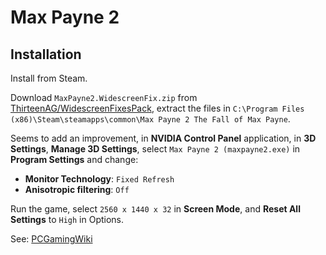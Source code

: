 # Max Payne 2

## Installation

Install from Steam.

Download `MaxPayne2.WidescreenFix.zip` from [ThirteenAG/WidescreenFixesPack](https://github.com/ThirteenAG/WidescreenFixesPack/releases/tag/mp2), extract the files in `C:\Program Files (x86)\Steam\steamapps\common\Max Payne 2 The Fall of Max Payne`.

Seems to add an improvement, in **NVIDIA Control Panel** application, in **3D Settings**, **Manage 3D Settings**, select `Max Payne 2 (maxpayne2.exe)` in **Program Settings** and change:

* **Monitor Technology**: `Fixed Refresh`
* **Anisotropic filtering**: `Off`

Run the game, select `2560 x 1440 x 32` in **Screen Mode**, and **Reset All Settings** to `High` in Options.

See: [PCGamingWiki](https://www.pcgamingwiki.com/wiki/Max_Payne_2:_The_Fall_of_Max_Payne)
